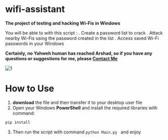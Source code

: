 # wifi-assistant
**The project of testing and hacking Wi-Fis in Windows**

You will be able to with this script :
. Create a password list to crack
. Attack nearby Wi-Fis using the password created in the list
. Access saved Wi-Fi passwords in your Windows

**Certainly, no Yahweh human has reached Arshad, so if you have any questions or suggestions for me, please [Contact Me](melfexmr@gmail.com)**

![1](https://github.com/MrMelfex/wifi-assistant/assets/149225543/bf0c20e0-cc33-4ad9-885a-cab77cede13c)

# How to Use
1) **download** the file and then transfer it to your desktop user file
2) Open your Windows **PowerShell** and install the required libraries with command:
  ```bash
pip install
```
3) Then run the script with command ```python Main.py ```  and enjoy

